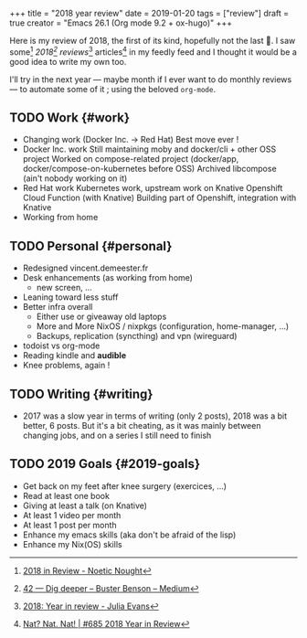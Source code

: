 +++
title = "2018 year review"
date = 2019-01-20
tags = ["review"]
draft = true
creator = "Emacs 26.1 (Org mode 9.2 + ox-hugo)"
+++

Here is my review of 2018, the first of its kind, hopefully not the last 👼. I saw some[^fn:1]
_2018[^fn:2] reviews_[^fn:3] articles[^fn:4] in my feedly feed and I thought it would be a good idea to write my
own too.

I'll try in the next year — maybe month if I ever want to do monthly reviews — to automate
some of it ; using the beloved `org-mode`.


## <span class="org-todo todo TODO">TODO</span> Work {#work}

-   Changing work (Docker Inc. -> Red Hat)
    Best move ever !
-   Docker Inc. work
    Still maintaining moby and docker/cli + other OSS project
    Worked on compose-related project (docker/app, docker/compose-on-kubernetes before OSS)
    Archived libcompose (ain't nobody working on it)
-   Red Hat work
    Kubernetes work, upstream work on Knative
    Openshift Cloud Function (with Knative)
    Building part of Openshift, integration with Knative
-   Working from home


## <span class="org-todo todo TODO">TODO</span> Personal {#personal}

-   Redesigned vincent.demeester.fr
-   Desk enhancements (as working from home)
    -   new screen, …
-   Leaning toward less stuff
-   Better infra overall
    -   Either use or giveaway old laptops
    -   More and More NixOS / nixpkgs (configuration, home-manager, …)
    -   Backups, replication (syncthing) and vpn (wireguard)
-   todoist vs org-mode
-   Reading kindle and **audible**
-   Knee problems, again !


## <span class="org-todo todo TODO">TODO</span> Writing {#writing}

-   2017 was a slow year in terms of writing (only 2 posts), 2018 was a bit better, 6 posts.
    But it's a bit cheating, as it was mainly between changing jobs, and on a series I still
    need to finish


## <span class="org-todo todo TODO">TODO</span> 2019 Goals {#2019-goals}

-   Get back on my feet after knee surgery (exercices, …)
-   Read at least one book
-   Giving at least a talk (on Knative)
-   At least 1 video per month
-   At least 1 post per month
-   Enhance my emacs skills (aka don't be afraid of the lisp)
-   Enhance my Nix(OS) skills

[^fn:1]: [2018 in Review - Noetic Nought](https://punchagan.muse-amuse.in/blog/2018-in-review/)
[^fn:2]: [42 — Dig deeper – Buster Benson – Medium](https://medium.com/@buster/42-dig-deeper-e2278d1fe015)
[^fn:3]: [2018: Year in review - Julia Evans](https://jvns.ca/blog/2018/12/23/2018--year-in-review/)
[^fn:4]: [Nat? Nat. Nat! | #685 2018 Year in Review](https://writing.natwelch.com/post/685)
